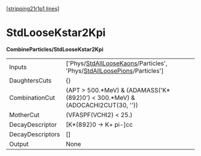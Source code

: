 [[stripping21r1p1 lines]](./stripping21r1p1-index)

# StdLooseKstar2Kpi

**CombineParticles/StdLooseKstar2Kpi**

|                  |                                                                                                                                                                                      |
|------------------|--------------------------------------------------------------------------------------------------------------------------------------------------------------------------------------|
| Inputs           | ['Phys/[StdAllLooseKaons](./stripping21r1p1-commonparticles-stdallloosekaons)/Particles', 'Phys/[StdAllLoosePions](./stripping21r1p1-commonparticles-stdallloosepions)/Particles'] |
| DaughtersCuts    | {}                                                                                                                                                                                   |
| CombinationCut   | (APT \> 500.\*MeV) & (ADAMASS('K\*(892)0') \< 300.\*MeV) & (ADOCACHI2CUT(30, ''))                                                                                                    |
| MotherCut        | (VFASPF(VCHI2) \< 25.)                                                                                                                                                               |
| DecayDescriptor  | [K\*(892)0 -\> K+ pi-]cc                                                                                                                                                           |
| DecayDescriptors | []                                                                                                                                                                                 |
| Output           | None                                                                                                                                                                                 |
